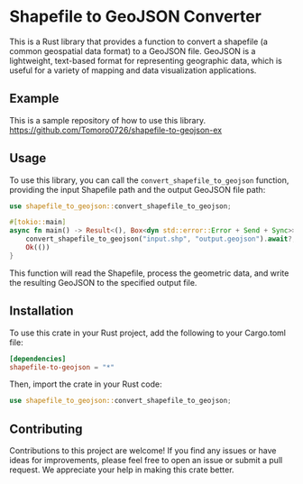 # Shapefile to GeoJSON Converter

This is a Rust library that provides a function to convert a shapefile (a common geospatial data format) to a GeoJSON file. GeoJSON is a lightweight, text-based format for representing geographic data, which is useful for a variety of mapping and data visualization applications.

## Example

This is a sample repository of how to use this library.
https://github.com/Tomoro0726/shapefile-to-geojson-ex

## Usage

To use this library, you can call the `convert_shapefile_to_geojson` function, providing the input Shapefile path and the output GeoJSON file path:

```rust
use shapefile_to_geojson::convert_shapefile_to_geojson;

#[tokio::main]
async fn main() -> Result<(), Box<dyn std::error::Error + Send + Sync>> {
    convert_shapefile_to_geojson("input.shp", "output.geojson").await?;
    Ok(())
}
```

This function will read the Shapefile, process the geometric data, and write the resulting GeoJSON to the specified output file.

## Installation

To use this crate in your Rust project, add the following to your Cargo.toml file:

```toml
[dependencies]
shapefile-to-geojson = "*"
```

Then, import the crate in your Rust code:

```rust
use shapefile_to_geojson::convert_shapefile_to_geojson;
```

## Contributing

Contributions to this project are welcome! If you find any issues or have ideas for improvements, please feel free to open an issue or submit a pull request. We appreciate your help in making this crate better.
